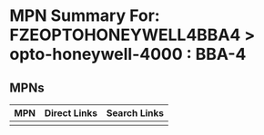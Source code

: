 



# MPN Summary For: FZEOPTOHONEYWELL4BBA4 > opto-honeywell-4000 : BBA-4

## MPNs
  

|MPN|Direct Links|Search Links|
| :--- | :--- | :--- |
||||
